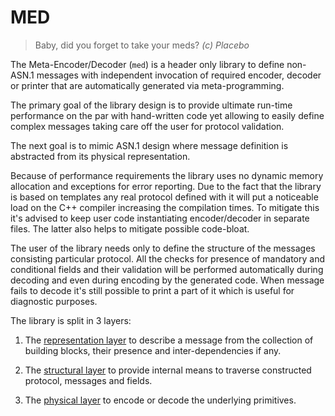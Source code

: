 # MED
> Baby, did you forget to take your meds?
> *(c) Placebo*

The Meta-Encoder/Decoder (`med`) is a header only library to define non-ASN.1 messages with independent invocation of required encoder, decoder or printer that are automatically generated via meta-programming.

The primary goal of the library design is to provide ultimate run-time performance on the par with hand-written code yet allowing to easily define complex messages taking care off the user for protocol validation.

The next goal is to mimic ASN.1 design where message definition is abstracted from its physical representation.

Because of performance requirements the library uses no dynamic memory allocation and exceptions for error reporting.
Due to the fact that the library is based on templates any real protocol defined with it will put a noticeable load on the C++ compiler increasing the compilation times. To mitigate this it's advised to keep user code instantiating encoder/decoder in separate files. The latter also helps to mitigate possible code-bloat.

The user of the library needs only to define the structure of the messages consisting particular protocol. All the checks for presence of mandatory and conditional fields and their validation will be performed automatically during decoding and even during encoding by the generated code. When message fails to decode it's still possible to print a part of it which is useful for diagnostic purposes.

The library is split in 3 layers:

1. The [representation layer](Representation-Layer.md) to describe a message from the collection of building blocks, their presence and inter-dependencies if any.

2. The [structural layer](Structural-Layer.md) to provide internal means to traverse constructed protocol, messages and fields.

3. The [physical layer](Physical-Layer.md) to encode or decode the underlying primitives.
